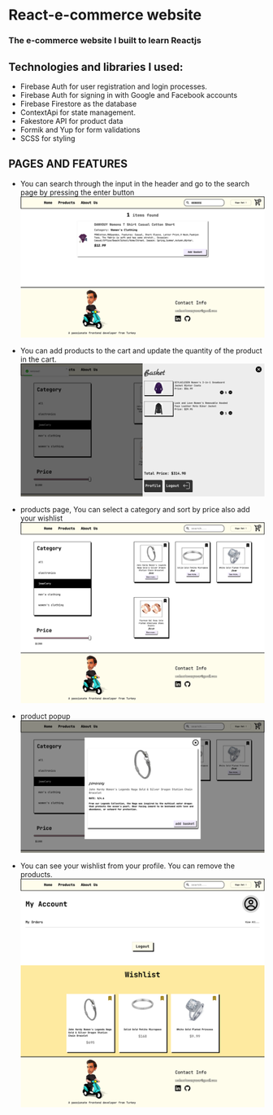 # React-e-commerce website

### The e-commerce website I built to learn Reactjs

## Technologies and libraries I used:

- Firebase Auth for user registration and login processes.
- Firebase Auth for signing in with Google and Facebook accounts
- Firebase Firestore as the database
- ContextApi for state management.
- Fakestore API for product data
- Formik and Yup for form validations
- SCSS for styling

## PAGES AND FEATURES

- You can search through the input in the header and go to the search page by pressing the enter button
  <img src='./src/assets/searchpage.png'>

- You can add products to the cart and update the quantity of the product in the cart.
  <img src='./src/assets/basket.png'>

- products page, You can select a category and sort by price also add your wishlist
  <img src='./src/assets/productPage.png'>
- product popup
  <img src='./src/assets/popup.png'>
- You can see your wishlist from your profile. You can remove the products.
  <img src='./src/assets/profileWishlist.png'>
